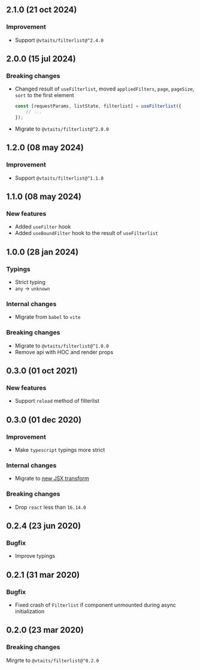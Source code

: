## 2.1.0 (21 oct 2024)

### Improvement

* Support `@vtaits/filterlist@^2.4.0`

## 2.0.0 (15 jul 2024)

### Breaking changes

* Changed result of `useFilterlist`, moved `appliedFilters`, `page`, `pageSize`, `sort` to the first element

    ```typescript
    const [requestParams, listState, filterlist] = useFilterlist({
        // ...
    });
    ```

* Migrate to `@vtaits/filterlist@^2.0.0`

## 1.2.0 (08 may 2024)

### Improvement

* Support `@vtaits/filterlist@^1.1.0`

## 1.1.0 (08 may 2024)

### New features

* Added `useFilter` hook
* Added `useBoundFilter` hook to the result of `useFilterlist`

## 1.0.0 (28 jan 2024)

### Typings

* Strict typing
* `any` -> `unknown`

### Internal changes

* Migrate from `babel` to `vite`

### Breaking changes

* Migrate to `@vtaits/filterlist@^1.0.0`
* Remove api with HOC and render props

## 0.3.0 (01 oct 2021)

### New features

* Support `reload` method of filterlist

## 0.3.0 (01 dec 2020)

### Improvement

* Make `typescript` typings more strict

### Internal changes

- Migrate to [new JSX transform](https://reactjs.org/blog/2020/09/22/introducing-the-new-jsx-transform.html)

### Breaking changes

- Drop `react` less than `16.14.0`

## 0.2.4 (23 jun 2020)

### Bugfix

- Improve typings

## 0.2.1 (31 mar 2020)

### Bugfix

- Fixed crash of `Filterlist` if component unmounted during async initialization

## 0.2.0 (23 mar 2020)

### Breaking changes

Mirgrte to `@vtaits/filterlist@^0.2.0`
